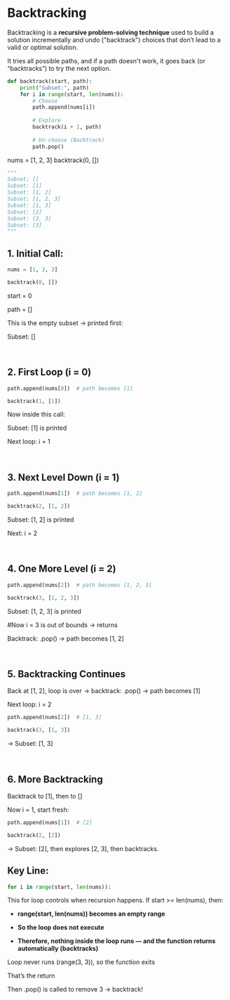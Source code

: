
# Backtracking

Backtracking is a **recursive problem-solving technique** used to build a solution incrementally and undo ("backtrack") choices that don’t lead to a valid or optimal solution.

It tries all possible paths, and if a path doesn't work, it goes back (or “backtracks”) to try the next option.



```python
def backtrack(start, path):
    print("Subset:", path)
    for i in range(start, len(nums)):
        # Choose
        path.append(nums[i])
        
        # Explore
        backtrack(i + 1, path)
        
        # Un-choose (Backtrack)
        path.pop()
```

nums = [1, 2, 3]
backtrack(0, [])

```python
"""
Subset: []
Subset: [1]
Subset: [1, 2]
Subset: [1, 2, 3]
Subset: [1, 3]
Subset: [2]
Subset: [2, 3]
Subset: [3]
"""
```

## 1. Initial Call:

```python
nums = [1, 2, 3]

backtrack(0, [])
```

start = 0

path = []

This is the empty subset → printed first: 

Subset: []

<br>


## 2. First Loop (i = 0)

```python 
path.append(nums[0])  # path becomes [1]

backtrack(1, [1])
```

Now inside this call:

Subset: [1] is printed

Next loop: i = 1

<br>

## 3. Next Level Down (i = 1)

```python 
path.append(nums[1])  # path becomes [1, 2]

backtrack(2, [1, 2])
```

Subset: [1, 2] is printed

Next: i = 2

<br>

## 4. One More Level (i = 2)

```python 
path.append(nums[2])  # path becomes [1, 2, 3]

backtrack(3, [1, 2, 3])
```

Subset: [1, 2, 3] is printed

#Now i = 3 is out of bounds → returns

Backtrack: .pop() → path becomes [1, 2]

<br>

## 5. Backtracking Continues

Back at [1, 2], loop is over → backtrack: .pop() → path becomes [1]

Next loop: i = 2

```python 
path.append(nums[2])  # [1, 3]

backtrack(3, [1, 3])
```
→ Subset: [1, 3]

<br>

## 6. More Backtracking
Backtrack to [1], then to []

Now i = 1, start fresh:

```python
path.append(nums[1])  # [2]

backtrack(2, [2]) 
```
→ Subset: [2], then explores [2, 3], then backtracks.


## Key Line:

```python
for i in range(start, len(nums)):
```

This for loop controls when recursion happens. If start >= len(nums), then:

 - **range(start, len(nums)) becomes an empty range**

 - **So the loop does not execute**

 - **Therefore, nothing inside the loop runs — and the function returns automatically (backtracks)**

Loop never runs (range(3, 3)), so the function exits

That’s the return

Then .pop() is called to remove 3 → backtrack!

